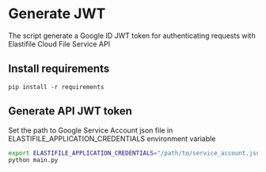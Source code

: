 # Generate JWT

The script generate a Google ID JWT token for authenticating requests with Elastifile Cloud File Service API

## Install requirements

```
pip install -r requirements
```

## Generate API JWT token
Set the path to Google Service Account json file in ELASTIFILE_APPLICATION_CREDENTIALS environment variable
```bash
export ELASTIFILE_APPLICATION_CREDENTIALS="/path/to/service_account.json"
python main.py

```